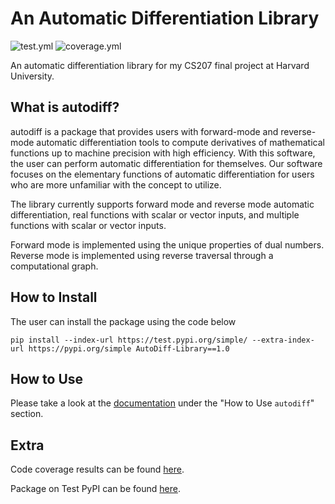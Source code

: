 # An Automatic Differentiation Library

![test.yml](https://github.com/amelialwx/AutoDiff/actions/workflows/test.yml/badge.svg)
![coverage.yml](https://github.com/amelialwx/AutoDiff/actions/workflows/coverage.yml/badge.svg)

An automatic differentiation library for my CS207 final project at Harvard University.


## What is autodiff?

autodiff is a package that provides users with forward-mode and reverse-mode automatic differentiation tools to compute derivatives of mathematical functions up to machine precision with high efficiency. With this software, the user can perform automatic differentiation for themselves. Our software focuses on the elementary functions of automatic differentiation for users who are more unfamiliar with the concept to utilize.

The library currently supports forward mode and reverse mode automatic differentiation, real functions with scalar or vector inputs, and multiple functions with scalar or vector inputs. 

Forward mode is implemented using the unique properties of dual numbers. Reverse mode is implemented using reverse traversal through a computational graph.

## How to Install

The user can install the package using the code below

```{python}
pip install --index-url https://test.pypi.org/simple/ --extra-index-url https://pypi.org/simple AutoDiff-Library==1.0
```

## How to Use

Please take a look at the [documentation](https://github.com/ziq497/AutoDiff/blob/main/docs/documentation.ipynb) under the "How to Use ```autodiff```" section.

## Extra

Code coverage results can be found [here](https://amelialwx.github.io/AutoDiff/).

Package on Test PyPI can be found [here](https://test.pypi.org/project/AutoDiff-Library/1.0/).



